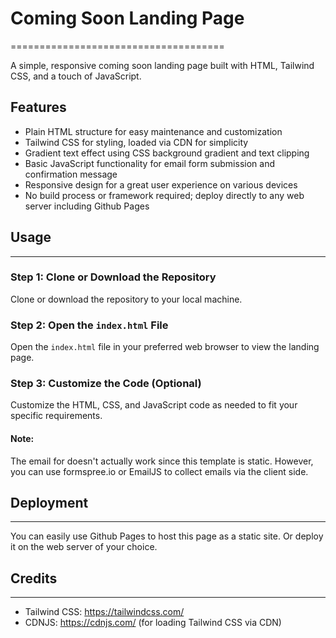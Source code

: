 # Coming Soon Landing Page
=====================================

A simple, responsive coming soon landing page built with HTML, Tailwind CSS, and a touch of JavaScript.

## Features

* Plain HTML structure for easy maintenance and customization
* Tailwind CSS for styling, loaded via CDN for simplicity
* Gradient text effect using CSS background gradient and text clipping
* Basic JavaScript functionality for email form submission and confirmation message
* Responsive design for a great user experience on various devices
* No build process or framework required; deploy directly to any web server including Github Pages

## Usage
-----

### Step 1: Clone or Download the Repository

Clone or download the repository to your local machine.

### Step 2: Open the `index.html` File

Open the `index.html` file in your preferred web browser to view the landing page.

### Step 3: Customize the Code (Optional)

Customize the HTML, CSS, and JavaScript code as needed to fit your specific requirements.

#### Note:
The email for doesn't actually work since this template is static. However, you can use formspree.io or EmailJS to collect emails via the client side.

## Deployment
------------
You can easily use Github Pages to host this page as a static site.
Or deploy it on the web server of your choice.
## Credits
--------

* Tailwind CSS: <https://tailwindcss.com/>
* CDNJS: <https://cdnjs.com/> (for loading Tailwind CSS via CDN)
